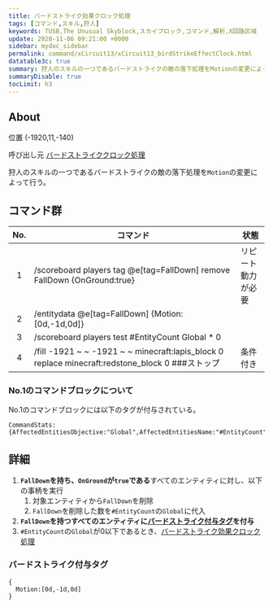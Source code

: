 ```yaml
---
title: バードストライク効果クロック処理
tags: [コマンド,スキル,狩人]
keywords: TUSB,The Unusual Skyblock,スカイブロック,コマンド,解析,X回路区域
update: 2020-11-06 09:21:00 +0000
sidebar: mydoc_sidebar
permalink: command/xCircuit13/xCircuit13_birdStrikeEffectClock.html
datatable3c: true
summary: 狩人のスキルの一つであるバードストライクの敵の落下処理をMotionの変更によって行う。
summaryDisable: true
tocLimit: h3
---
```


## About

<span class="tagYellow">位置</span> (-1920,11,-140)

<span class="tagBlack">呼び出し元</span> [バードストライククロック処理]({{site.baseurl}}/command/xCircuit13/xCircuit13_birdStrikeClock.html)

狩人のスキルの一つであるバードストライクの敵の落下処理を`Motion`の変更によって行う。

## コマンド群

<div class="datatable3c-begin"></div>

|No.|コマンド|状態|
|:-:|-|-|
|1|/scoreboard players tag @e[tag=FallDown] remove FallDown {OnGround:true}|リピート<br>動力が必要|
|2|/entitydata @e[tag=FallDown] {Motion:[0d,-1d,0d]}|
|3|/scoreboard players test #EntityCount Global * 0|
|4|/fill -1921 ~ ~ -1921 ~ ~ minecraft:lapis_block 0 replace minecraft:redstone_block 0 ###ストップ|条件付き|

<div class="datatable3c-end"></div>

### No.1のコマンドブロックについて

No.1のコマンドブロックには以下のタグが付与されている。

```mcfunction
CommandStats:{AffectedEntitiesObjective:"Global",AffectedEntitiesName:"#EntityCount"}
```

## 詳細

1. **`FallDown`を持ち、`OnGround`が`true`である**すべてのエンティティに対し、以下の事柄を実行
   1. 対象エンティティから`FallDown`を削除
   2. `FallDown`を削除した数を`#EntityCount`の`Global`に代入
2. **`FallDown`を持つすべてのエンティティに[バードストライク付与タグ](#バードストライク付与タグ)を付与**
3. `#EntityCount`の`Global`が0以下であるとき、[バードストライク効果クロック処理]({{site.baseurl}}/command/xCircuit13/xCircuit13_birdStrikeEffectClock.html)

### バードストライク付与タグ

```mcfunction
{
  Motion:[0d,-1d,0d]
}
```
